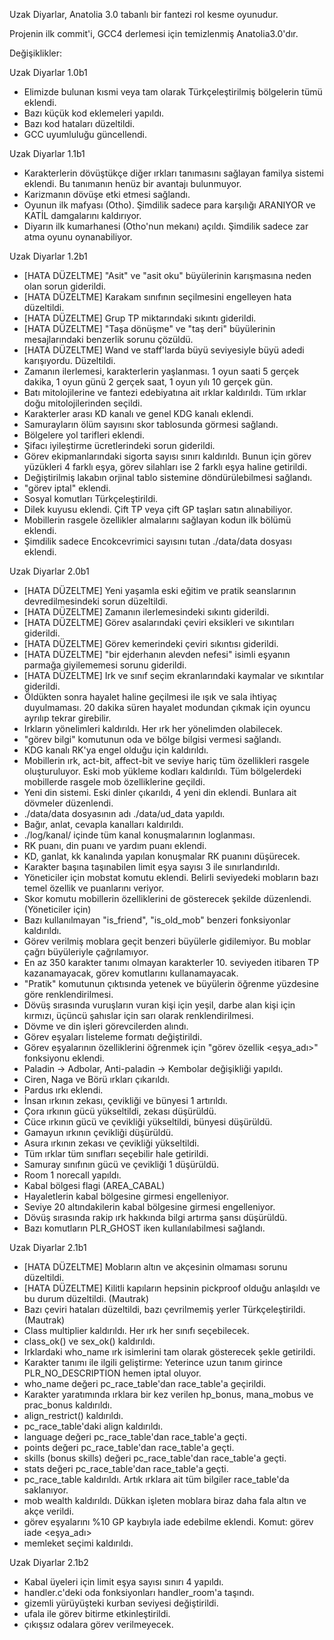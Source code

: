 Uzak Diyarlar, Anatolia 3.0 tabanlı bir fantezi rol kesme oyunudur.

Projenin ilk commit'i, GCC4 derlemesi için temizlenmiş Anatolia3.0'dır.

Değişiklikler:

Uzak Diyarlar 1.0b1
- Elimizde bulunan kısmi veya tam olarak Türkçeleştirilmiş bölgelerin tümü eklendi.
- Bazı küçük kod eklemeleri yapıldı.
- Bazı kod hataları düzeltildi.
- GCC uyumluluğu güncellendi.

Uzak Diyarlar 1.1b1
- Karakterlerin dövüştükçe diğer ırkları tanımasını sağlayan familya sistemi eklendi. Bu tanımanın henüz bir avantajı bulunmuyor.
- Karizmanın dövüşe etki etmesi sağlandı.
- Oyunun ilk mafyası (Otho). Şimdilik sadece para karşılığı ARANIYOR ve KATİL damgalarını kaldırıyor.
- Diyarın ilk kumarhanesi (Otho'nun mekanı) açıldı. Şimdilik sadece zar atma oyunu oynanabiliyor.

Uzak Diyarlar 1.2b1
- [HATA DÜZELTME] "Asit" ve "asit oku" büyülerinin karışmasına neden olan sorun giderildi.
- [HATA DÜZELTME] Karakam sınıfının seçilmesini engelleyen hata düzeltildi.
- [HATA DÜZELTME] Grup TP miktarındaki sıkıntı giderildi.
- [HATA DÜZELTME] "Taşa dönüşme" ve "taş deri" büyülerinin mesajlarındaki benzerlik sorunu çözüldü.
- [HATA DÜZELTME] Wand ve staff'larda büyü seviyesiyle büyü adedi karışıyordu. Düzeltildi.
- Zamanın ilerlemesi, karakterlerin yaşlanması. 1 oyun saati 5 gerçek dakika, 1 oyun günü 2 gerçek saat, 1 oyun yılı 10 gerçek gün.
- Batı mitolojilerine ve fantezi edebiyatına ait ırklar kaldırıldı. Tüm ırklar doğu mitolojilerinden seçildi.
- Karakterler arası KD kanalı ve genel KDG kanalı eklendi.
- Samurayların ölüm sayısını skor tablosunda görmesi sağlandı.
- Bölgelere yol tarifleri eklendi.
- Şifacı iyileştirme ücretlerindeki sorun giderildi.
- Görev ekipmanlarındaki sigorta sayısı sınırı kaldırıldı. Bunun için görev yüzükleri 4 farklı eşya, görev silahları ise 2 farklı eşya haline getirildi.
- Değiştirilmiş lakabın orjinal tablo sistemine döndürülebilmesi sağlandı.
- "görev iptal" eklendi.
- Sosyal komutları Türkçeleştirildi.
- Dilek kuyusu eklendi. Çift TP veya çift GP taşları satın alınabiliyor.
- Mobillerin rasgele özellikler almalarını sağlayan kodun ilk bölümü eklendi.
- Şimdilik sadece Encokcevrimici sayısını tutan ./data/data dosyası eklendi.

Uzak Diyarlar 2.0b1
- [HATA DÜZELTME] Yeni yaşamla eski eğitim ve pratik seanslarının devredilmesindeki sorun düzeltildi.
- [HATA DÜZELTME] Zamanın ilerlemesindeki sıkıntı giderildi.
- [HATA DÜZELTME] Görev asalarındaki çeviri eksikleri ve sıkıntıları giderildi.
- [HATA DÜZELTME] Görev kemerindeki çeviri sıkıntısı giderildi.
- [HATA DÜZELTME] "bir ejderhanın alevden nefesi" isimli eşyanın parmağa giyilememesi sorunu giderildi.
- [HATA DÜZELTME] Irk ve sınıf seçim ekranlarındaki kaymalar ve sıkıntılar giderildi.
- Öldükten sonra hayalet haline geçilmesi ile ışık ve sala ihtiyaç duyulmaması. 20 dakika süren hayalet modundan çıkmak için oyuncu ayrılıp tekrar girebilir.
- Irkların yönelimleri kaldırıldı. Her ırk her yönelimden olabilecek.
- "görev bilgi" komutunun oda ve bölge bilgisi vermesi sağlandı.
- KDG kanalı RK'ya engel olduğu için kaldırıldı.
- Mobillerin ırk, act-bit, affect-bit ve seviye hariç tüm özellikleri rasgele oluşturuluyor. Eski mob yükleme kodları kaldırıldı. Tüm bölgelerdeki mobillerde rasgele mob özelliklerine geçildi.
- Yeni din sistemi. Eski dinler çıkarıldı, 4 yeni din eklendi. Bunlara ait dövmeler düzenlendi.
- ./data/data dosyasının adı ./data/ud_data yapıldı.
- Bağır, anlat, cevapla kanalları kaldırıldı.
- ./log/kanal/ içinde tüm kanal konuşmalarının loglanması.
- RK puanı, din puanı ve yardım puanı eklendi.
- KD, ganlat, kk kanalında yapılan konuşmalar RK puanını düşürecek.
- Karakter başına taşınabilen limit eşya sayısı 3 ile sınırlandırıldı.
- Yöneticiler için mobstat komutu eklendi. Belirli seviyedeki mobların bazı temel özellik ve puanlarını veriyor.
- Skor komutu mobillerin özelliklerini de gösterecek şekilde düzenlendi. (Yöneticiler için)
- Bazı kullanılmayan "is_friend", "is_old_mob" benzeri fonksiyonlar kaldırıldı.
- Görev verilmiş moblara geçit benzeri büyülerle gidilemiyor. Bu moblar çağrı büyüleriyle çağrılamıyor.
- En az 350 karakter tanımı olmayan karakterler 10. seviyeden itibaren TP kazanamayacak, görev komutlarını kullanamayacak.
- "Pratik" komutunun çıktısında yetenek ve büyülerin öğrenme yüzdesine göre renklendirilmesi.
- Dövüş sırasında vuruşların vuran kişi için yeşil, darbe alan kişi için kırmızı, üçüncü şahıslar için sarı olarak renklendirilmesi.
- Dövme ve din işleri görevcilerden alındı.
- Görev eşyaları listeleme formatı değiştirildi.
- Görev eşyalarının özelliklerini öğrenmek için "görev özellik <eşya_adı>" fonksiyonu eklendi.
- Paladin -> Adbolar, Anti-paladin -> Kembolar değişikliği yapıldı.
- Ciren, Naga ve Börü ırkları çıkarıldı.
- Pardus ırkı eklendi.
- İnsan ırkının zekası, çevikliği ve bünyesi 1 artırıldı.
- Çora ırkının gücü yükseltildi, zekası düşürüldü.
- Cüce ırkının gücü ve çevikliği yükseltildi, bünyesi düşürüldü.
- Gamayun ırkının çevikliği düşürüldü.
- Asura ırkının zekası ve çevikliği yükseltildi.
- Tüm ırklar tüm sınıfları seçebilir hale getirildi.
- Samuray sınıfının gücü ve çevikliği 1 düşürüldü.
- Room 1 norecall yapıldı.
- Kabal bölgesi flagi (AREA_CABAL)
- Hayaletlerin kabal bölgesine girmesi engelleniyor.
- Seviye 20 altındakilerin kabal bölgesine girmesi engelleniyor.
- Dövüş sırasında rakip ırk hakkında bilgi artırma şansı düşürüldü.
- Bazı komutların PLR_GHOST iken kullanılabilmesi sağlandı.

Uzak Diyarlar 2.1b1
- [HATA DÜZELTME] Mobların altın ve akçesinin olmaması sorunu düzeltildi.
- [HATA DÜZELTME] Kilitli kapıların hepsinin pickproof olduğu anlaşıldı ve bu durum düzeltildi. (Mautrak)
- Bazı çeviri hataları düzeltildi, bazı çevrilmemiş yerler Türkçeleştirildi. (Mautrak)
- Class multiplier kaldırıldı. Her ırk her sınıfı seçebilecek.
- class_ok() ve sex_ok() kaldırıldı.
- Irklardaki who_name ırk isimlerini tam olarak gösterecek şekle getirildi.
- Karakter tanımı ile ilgili geliştirme: Yeterince uzun tanım girince PLR_NO_DESCRIPTION hemen iptal oluyor.
- who_name değeri pc_race_table'dan race_table'a geçirildi.
- Karakter yaratımında ırklara bir kez verilen hp_bonus, mana_mobus ve prac_bonus kaldırıldı.
- align_restrict() kaldırıldı.
- pc_race_table'daki align kaldırıldı.
- language değeri pc_race_table'dan race_table'a geçti.
- points değeri pc_race_table'dan race_table'a geçti.
- skills (bonus skills) değeri pc_race_table'dan race_table'a geçti.
- stats değeri pc_race_table'dan race_table'a geçti.
- pc_race_table kaldırıldı. Artık ırklara ait tüm bilgiler race_table'da saklanıyor.
- mob wealth kaldırıldı. Dükkan işleten moblara biraz daha fala altın ve akçe verildi.
- görev eşyalarını %10 GP kaybıyla iade edebilme eklendi. Komut: görev iade <eşya_adı>
- memleket seçimi kaldırıldı.

Uzak Diyarlar 2.1b2
- Kabal üyeleri için limit eşya sayısı sınırı 4 yapıldı.
- handler.c'deki oda fonksiyonları handler_room'a taşındı.
- gizemli yürüyüşteki kurban seviyesi değiştirildi.
- ufala ile görev bitirme etkinleştirildi.
- çıkışsız odalara görev verilmeyecek.

